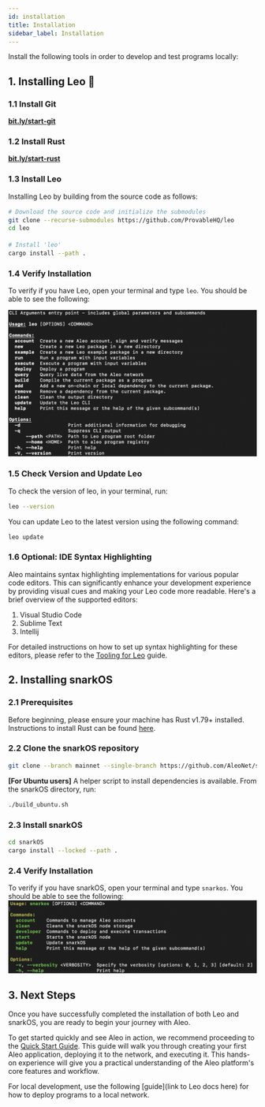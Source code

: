 ```yaml
---
id: installation
title: Installation
sidebar_label: Installation
---
```

Install the following tools in order to develop and test programs locally:

## 1. Installing Leo 🦁

### 1.1 Install Git

**[bit.ly/start-git](https://bit.ly/start-git)**

### 1.2 Install Rust

**[bit.ly/start-rust](https://bit.ly/start-rust)**

### 1.3 Install Leo

Installing Leo by building from the source code as follows:
```bash
# Download the source code and initialize the submodules
git clone --recurse-submodules https://github.com/ProvableHQ/leo
cd leo

# Install 'leo'
cargo install --path .
```

### 1.4 Verify Installation

To verify if you have Leo, open your terminal and type `leo`. You should be able to see the following:

![Leo](images/leo-cli.png)

### 1.5 Check Version and Update Leo

To check the version of leo, in your terminal, run:
```bash
leo --version
```

You can update Leo to the latest version using the following command:
```bash
leo update
```

### 1.6 Optional: IDE Syntax Highlighting

Aleo maintains syntax highlighting implementations for various popular code editors. This can significantly enhance your development experience by providing visual cues and making your Leo code more readable. Here's a brief overview of the supported editors:

1. Visual Studio Code
2. Sublime Text
3. Intellij

For detailed instructions on how to set up syntax highlighting for these editors, please refer to the [Tooling for Leo](https://docs.leo-lang.org/getting_started/ide#plugins) guide.

## 2. Installing snarkOS

### 2.1 Prerequisites

Before beginning, please ensure your machine has Rust v1.79+ installed. Instructions to install Rust can be found [here](https://www.rust-lang.org/tools/install).

### 2.2 Clone the snarkOS repository

```bash
git clone --branch mainnet --single-branch https://github.com/AleoNet/snarkOS.git
```

**[For Ubuntu users]** A helper script to install dependencies is available. From the snarkOS directory, run:
```bash
./build_ubuntu.sh
```

### 2.3 Install snarkOS

```bash
cd snarkOS
cargo install --locked --path .
```

### 2.4 Verify Installation

To verify if you have snarkOS, open your terminal and type `snarkos`. You should be able to see the following:
![snarkOS](images/snarkos-cli.png)

## 3. Next Steps

Once you have successfully completed the installation of both Leo and snarkOS, you are ready to begin your journey with Aleo.

To get started quickly and see Aleo in action, we recommend proceeding to the [Quick Start Guide](01_quick_start.md). This guide will walk you through creating your first Aleo application, deploying it to the network, and executing it. This hands-on experience will give you a practical understanding of the Aleo platform's core features and workflow.

For local development, use the following [guide](link to Leo docs here) for how to deploy programs to a local network.

